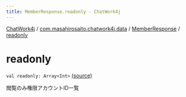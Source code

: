 ```yaml
---
title: MemberResponse.readonly - ChatWork4j
---
```


[ChatWork4j](../../index.md) / [com.masahirosaito.chatwork4j.data](../index.md) / [MemberResponse](index.md) / [readonly](.)

# readonly

`val readonly: Array<Int>` [(source)](https://github.com/MasahiroSaito/ChatWork4j/tree/master/src/main/kotlin/com/masahirosaito/chatwork4j/data/MemberResponse.kt#L15)

閲覧のみ権限アカウントID一覧

